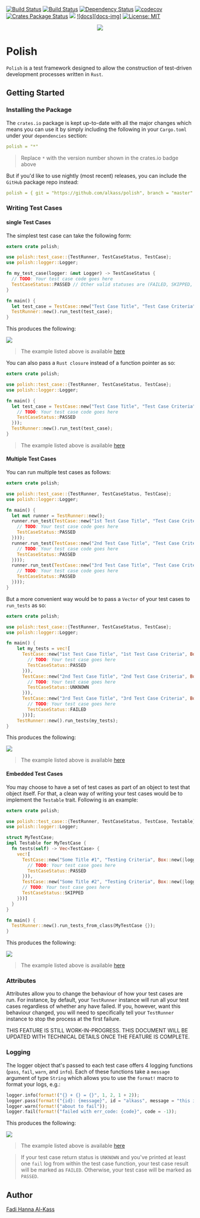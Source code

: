 [![Build Status](https://travis-ci.org/AlKass/polish.svg?branch=master)](https://travis-ci.org/AlKass/polish)
[![Build Status](https://codeship.com/projects/60f3b840-157f-0135-d42f-6a6f9a84ad3f/status?branch=master)](https://codeship.com/projects/217937)
[![Dependency Status](https://dependencyci.com/github/AlKass/polish/badge)](https://dependencyci.com/github/AlKass/polish)
[![codecov](https://codecov.io/gh/AlKass/polish/branch/master/graph/badge.svg)](https://codecov.io/gh/AlKass/polish)
[![Crates Package Status](https://img.shields.io/crates/v/polish.svg)](https://crates.io/crates/polish)
[![](https://img.shields.io/crates/d/polish.svg)](https://crates.io/crates/polish)
[![docs][docs-img]](https://docs.rs/polish)
[![License: MIT](https://img.shields.io/badge/License-MIT-yellow.svg)](https://github.com/AlKass/polish/blob/master/License.md)

<div align="center">
  <img src="logo.png">
</div>

# Polish

`Polish` is a test framework designed to allow the construction of test-driven development processes written in `Rust`.

## Getting Started

### Installing the Package

The `crates.io` package is kept up-to-date with all the major changes which means you can use it by simply including the following in your `Cargo.toml` under your `dependencies` section:

```yaml
polish = "*"
```

> Replace `*` with the version number shown in the crates.io badge above

But if you'd like to use nightly (most recent) releases, you can include the `GitHub` package repo instead:

```yaml
polish = { git = "https://github.com/alkass/polish", branch = "master" }
```

### Writing Test Cases

#### single Test Cases

The simplest test case can take the following form:

```rust
extern crate polish;

use polish::test_case::{TestRunner, TestCaseStatus, TestCase};
use polish::logger::Logger;

fn my_test_case(logger: &mut Logger) -> TestCaseStatus {
  // TODO: Your test case code goes here
  TestCaseStatus::PASSED // Other valid statuses are (FAILED, SKIPPED, and UNKNOWN)
}

fn main() {
  let test_case = TestCase::new("Test Case Title", "Test Case Criteria", Box::new(my_test_case));
  TestRunner::new().run_test(test_case);
}
```

This produces the following:

![](screenshots/run_test.png)

> The example listed above is available [here](examples/run_test.rs)

You can also pass a `Rust closure` instead of a function pointer as so:

```rust
extern crate polish;

use polish::test_case::{TestRunner, TestCaseStatus, TestCase};
use polish::logger::Logger;

fn main() {
  let test_case = TestCase::new("Test Case Title", "Test Case Criteria", Box::new(|logger: &mut Logger| -> TestCaseStatus {
    // TODO: Your test case code goes here
    TestCaseStatus::PASSED
  }));
  TestRunner::new().run_test(test_case);
}
```

> The example listed above is available [here](examples/run_test_closure.rs)

#### Multiple Test Cases

You can run multiple test cases as follows:

```rust
extern crate polish;

use polish::test_case::{TestRunner, TestCaseStatus, TestCase};
use polish::logger::Logger;

fn main() {
  let mut runner = TestRunner::new();
  runner.run_test(TestCase::new("1st Test Case Title", "Test Case Criteria", Box::new(|logger: &mut Logger| -> TestCaseStatus {
    // TODO: Your test case code goes here
    TestCaseStatus::PASSED
  })));
  runner.run_test(TestCase::new("2nd Test Case Title", "Test Case Criteria", Box::new(|logger: &mut Logger| -> TestCaseStatus {
    // TODO: Your test case code goes here
    TestCaseStatus::PASSED
  })));
  runner.run_test(TestCase::new("3rd Test Case Title", "Test Case Criteria", Box::new(|logger: &mut Logger| -> TestCaseStatus {
    // TODO: Your test case code goes here
    TestCaseStatus::PASSED
  })));
}
```

But a more convenient way would be to pass a `Vector` of your test cases to `run_tests` as so:

```rust
extern crate polish;

use polish::test_case::{TestRunner, TestCaseStatus, TestCase};
use polish::logger::Logger;

fn main() {
    let my_tests = vec![
      TestCase::new("1st Test Case Title", "1st Test Case Criteria", Box::new(|logger: &mut Logger| -> TestCaseStatus {
        // TODO: Your test case goes here
        TestCaseStatus::PASSED
      })),
      TestCase::new("2nd Test Case Title", "2nd Test Case Criteria", Box::new(|logger: &mut Logger| -> TestCaseStatus {
        // TODO: Your test case goes here
        TestCaseStatus::UNKNOWN
      })),
      TestCase::new("3rd Test Case Title", "3rd Test Case Criteria", Box::new(|logger: &mut Logger| -> TestCaseStatus {
        // TODO: Your test case goes here
        TestCaseStatus::FAILED
      }))];
    TestRunner::new().run_tests(my_tests);
}
```

This produces the following:

![](screenshots/run_tests.png)

> The example listed above is available [here](examples/run_tests.rs)

#### Embedded Test Cases

You may choose to have a set of test cases as part of an object to test that object itself. For that, a clean way of writing your test cases would be to implement the `Testable` trait. Following is an example:

```rust
extern crate polish;

use polish::test_case::{TestRunner, TestCaseStatus, TestCase, Testable};
use polish::logger::Logger;

struct MyTestCase;
impl Testable for MyTestCase {
  fn tests(self) -> Vec<TestCase> {
    vec![
      TestCase::new("Some Title #1", "Testing Criteria", Box::new(|logger: &mut Logger| -> TestCaseStatus {
        // TODO: Your test case goes here
        TestCaseStatus::PASSED
      })),
      TestCase::new("Some Title #2", "Testing Criteria", Box::new(|logger: &mut Logger| -> TestCaseStatus {
      // TODO: Your test case goes here
      TestCaseStatus::SKIPPED
    }))]
  }
}

fn main() {
  TestRunner::new().run_tests_from_class(MyTestCase {});
}
```

This produces the following:

![](screenshots/run_tests_from_class.png)

> The example listed above is available [here](examples/run_tests_from_class.rs)

### Attributes

Attributes allow you to change the behaviour of how your test cases are run. For instance, by default, your `TestRunner` instance will run all your test cases regardless of whether any have failed. If you, however, want this behaviour changed, you will need to specifically tell your `TestRunner` instance to stop the process at the first failure.

THIS FEATURE IS STILL WORK-IN-PROGRESS. THIS DOCUMENT WILL BE UPDATED WITH TECHNICAL DETAILS ONCE THE FEATURE IS COMPLETE.

### Logging

The logger object that's passed to each test case offers 4 logging functions (`pass`, `fail`, `warn`, and `info`). Each of these functions take a `message` argument of type `String` which allows you to use the `format!` macro to format your logs, e.g.:

```rust
logger.info(format!("{} + {} = {}", 1, 2, 1 + 2));
logger.pass(format!("{id}: {message}", id = "alkass", message = "this is a message"));
logger.warn(format!("about to fail"));
logger.fail(format!("failed with err_code: {code}", code = -1));
```

This produces the following:

![](screenshots/logs.png)

> The example listed above is available [here](examples/logs.rs)

> If your test case return status is `UNKNOWN` and you've printed at least one `fail` log from within the test case function, your test case result will be marked as `FAILED`. Otherwise, your test case will be marked as `PASSED`.

## Author

[Fadi Hanna Al-Kass](https://github.com/alkass)
